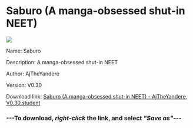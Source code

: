 # Saburo (A manga-obsessed shut-in NEET)

<img src = "https://raw.githubusercontent.com/Arbiter1223/Daigaku-Gurashi-Custom-Students/master/Students/Files/Saburo%20(A%20manga-obsessed%20shut-in%20NEET).png">

Name: Saburo

Description: A manga-obsessed shut-in NEET

Author: AjTheYandere

Version: V0.30

Download link: <a href="https://raw.githubusercontent.com/Arbiter1223/Daigaku-Gurashi-Custom-Students/master/Students/Files/Saburo%20(A%20manga-obsessed%20shut-in%20NEET)%20-%20AjTheYandere%2C%20V0.30.student">Saburo (A manga-obsessed shut-in NEET) - AjTheYandere, V0.30.student</a>

### ---**To download, _right-click_ the link, and select _"Save as"_**---
